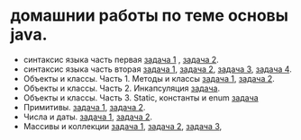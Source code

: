 # домашнии работы по теме ocновы java.
- синтаксис языка часть первая [задача 1](https://github.com/Rik137/AgeComparator) , [задача 2](https://github.com/Rik137/Booleans).
- cинтаксис языка часть вторая [задача 1](https://github.com/Rik137/ForCycle/tree/master), [задача 2](https://github.com/Rik137/FactorialCalculator/tree/master), [задача 3](https://github.com/Rik137/SwimmingPool/tree/master), [задача 4](https://github.com/Rik137/GuessTheNumber/tree/master).
- Объекты и классы. Часть 1. Методы и классы [задача 1](https://github.com/Rik137/testClassAndMethod), [задача 2](https://github.com/Rik137/ObjectsAndMethods/tree/master).
- Объекты и классы. Часть 2. Инкапсуляция [задача](https://github.com/Rik137/ObjectsAndClasses_Encapsulation/tree/master).
- Объекты и классы. Часть 3. Static, константы и enum [задача](https://github.com/Rik137/ObjectsAndClasses_StaticFina)
- Примитивы. [задача 1](), [задача 2]().
- Числа и даты. [задача 1](), [задача 2]().
- Массивы и коллекции [задача 1](), [задача 2](), [задача 3](),
